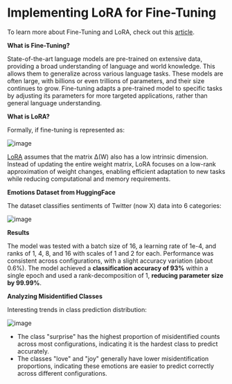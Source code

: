 # Implementing LoRA for Fine-Tuning

To learn more about Fine-Tuning and LoRA, check out this [article](https://medium.com/@h4hastak/implementing-lora-for-fine-tuning-50396a22d13c).


**What is Fine-Tuning?**

State-of-the-art language models are pre-trained on extensive data, providing a broad understanding of language and world knowledge. This allows them to generalize across various language tasks. These models are often large, with billions or even trillions of parameters, and their size continues to grow. Fine-tuning adapts a pre-trained model to specific tasks by adjusting its parameters for more targeted applications, rather than general language understanding.


**What is LoRA?**

Formally, if fine-tuning is represented as: 

![image](https://github.com/user-attachments/assets/514f5b40-c2bc-424c-8af3-b7c876c232dd)

[LoRA](https://arxiv.org/abs/2106.09685) assumes that the matrix Δ(W) also has a low intrinsic dimension. Instead of updating the entire weight matrix, LoRA focuses on a low-rank approximation of weight changes, enabling efficient adaptation to new tasks while reducing computational and memory requirements.


**Emotions Dataset from HuggingFace**

The dataset classifies sentiments of Twitter (now X) data into 6 categories:

![image](https://github.com/user-attachments/assets/e14d3ebd-264e-4014-a6a1-86f706e790be)


**Results**

The model was tested with a batch size of 16, a learning rate of 1e-4, and ranks of 1, 4, 8, and 16 with scales of 1 and 2 for each. Performance was consistent across configurations, with a slight accuracy variation (about 0.6%). The model achieved a **classification accuracy of 93%** within a single epoch and used a rank-decomposition of 1, **reducing parameter size by 99.99%**.


**Analyzing Misidentified Classes**

Interesting trends in class prediction distribution:

![image](https://github.com/user-attachments/assets/75479356-ddec-4d08-b48a-a7c1e6224baa)

- The class "surprise" has the highest proportion of misidentified counts across most configurations, indicating it is the hardest class to predict accurately.
- The classes "love" and "joy" generally have lower misidentification proportions, indicating these emotions are easier to predict correctly across different configurations.

